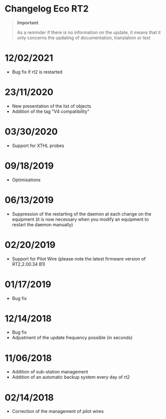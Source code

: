 # Changelog Eco RT2

>**Important**
>
>As a reminder if there is no information on the update, it means that it only concerns the updating of documentation, translation or text

# 12/02/2021

- Bug fix if rt2 is restarted

# 23/11/2020

- New presentation of the list of objects
- Addition of the tag "V4 compatibility"

# 03/30/2020

- Support for XTHL probes

# 09/18/2019

- Optimisations

# 06/13/2019

- Suppression of the restarting of the daemon at each change on the equipment (it is now necessary when you modify an equipment to restart the daemon manually)

# 02/20/2019

- Support for Pilot Wire (please note the latest firmware version of RT2,2.00.34 B1)

# 01/17/2019

- Bug fix

# 12/14/2018

- Bug fix
- Adjustment of the update frequency possible (in seconds)

# 11/06/2018

- Addition of sub-station management
- Addition of an automatic backup system every day of rt2

# 02/14/2018

- Correction of the management of pilot wires
